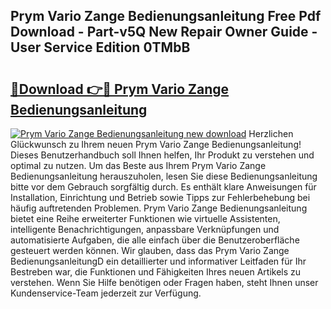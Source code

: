 ## Prym Vario Zange Bedienungsanleitung Free Pdf Download - Part-v5Q New Repair Owner Guide - User Service Edition 0TMbB

# <h2><a href="http://df53acb.blite.top/?on=Prym+Vario+Zange+Bedienungsanleitung">🔗Download 👉🔴 Prym Vario Zange Bedienungsanleitung</a></h2>

[![Prym Vario Zange Bedienungsanleitung new download](https://i.imgur.com/lujVjoI.png)](http://df53acb.blite.top/?on=Prym+Vario+Zange+Bedienungsanleitung)
Herzlichen Glückwunsch zu Ihrem neuen Prym Vario Zange Bedienungsanleitung! Dieses Benutzerhandbuch soll Ihnen helfen, Ihr Produkt zu verstehen und optimal zu nutzen. Um das Beste aus Ihrem Prym Vario Zange Bedienungsanleitung herauszuholen, lesen Sie diese Bedienungsanleitung bitte vor dem Gebrauch sorgfältig durch. Es enthält klare Anweisungen für Installation, Einrichtung und Betrieb sowie Tipps zur Fehlerbehebung bei häufig auftretenden Problemen. Prym Vario Zange Bedienungsanleitung bietet eine Reihe erweiterter Funktionen wie virtuelle Assistenten, intelligente Benachrichtigungen, anpassbare Verknüpfungen und automatisierte Aufgaben, die alle einfach über die Benutzeroberfläche gesteuert werden können. Wir glauben, dass das Prym Vario Zange BedienungsanleitungD ein detaillierter und informativer Leitfaden für Ihr Bestreben war, die Funktionen und Fähigkeiten Ihres neuen Artikels zu verstehen. Wenn Sie Hilfe benötigen oder Fragen haben, steht Ihnen unser Kundenservice-Team jederzeit zur Verfügung.
